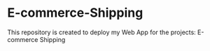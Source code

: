 # E-commerce-Shipping
This repository is created to deploy my Web App for the projects: E-commerce Shipping

